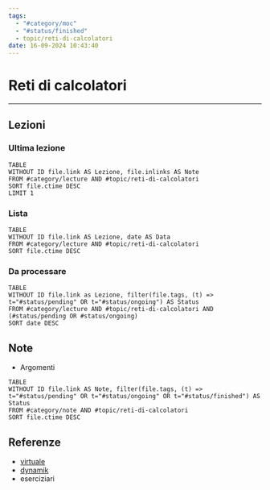 ```yaml
---
tags:
  - "#category/moc"
  - "#status/finished"
  - topic/reti-di-calcolatori
date: 16-09-2024 10:43:40
---
```

# Reti di calcolatori
---
## Lezioni
### Ultima lezione
```dataview
TABLE
WITHOUT ID file.link AS Lezione, file.inlinks AS Note
FROM #category/lecture AND #topic/reti-di-calcolatori
SORT file.ctime DESC
LIMIT 1
```

### Lista
```dataview
TABLE
WITHOUT ID file.link AS Lezione, date AS Data
FROM #category/lecture AND #topic/reti-di-calcolatori
SORT file.ctime DESC
```

### Da processare
```dataview
TABLE
WITHOUT ID file.link as Lezione, filter(file.tags, (t) => t="#status/pending" OR t="#status/ongoing") AS Status
FROM #category/lecture AND #topic/reti-di-calcolatori AND (#status/pending OR #status/ongoing)
SORT date DESC
```

## Note
- Argomenti

```dataview
TABLE
WITHOUT ID file.link AS Note, filter(file.tags, (t) => t="#status/pending" OR t="#status/ongoing" OR t="#status/finished") AS Status
FROM #category/note AND #topic/reti-di-calcolatori
SORT file.ctime DESC
```

## Referenze
- [virtuale]()
- [dynamik]()
- eserciziari